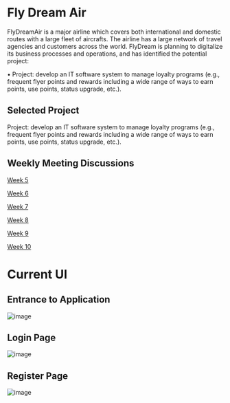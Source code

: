 # Fly Dream Air
FlyDreamAir is a major airline which covers both international and domestic routes with a large fleet of aircrafts. The airline has a large network of travel agencies and customers across the world. FlyDream is planning to digitalize its business processes and operations, and has identified the potential project:   

• Project: develop an IT software system to manage loyalty programs (e.g., frequent flyer points and rewards including a wide range of ways to earn points, use points, status upgrade, etc.).    


## Selected Project
Project: develop an IT software system to manage loyalty programs (e.g., frequent flyer points and rewards including a wide range of ways to earn points, use points, status upgrade, etc.). 


## Weekly Meeting Discussions

[Week 5](https://github.com/rankopolat/AirTask/blob/main/WeeklyReports/Week5.md)

[Week 6](https://github.com/rankopolat/AirTask/blob/main/WeeklyReports/Week6.md)

[Week 7](https://github.com/rankopolat/AirTask/blob/main/WeeklyReports/Week7.md)

[Week 8](https://github.com/rankopolat/AirTask/blob/main/WeeklyReports/Week8.md)

[Week 9](https://github.com/rankopolat/AirTask/blob/main/WeeklyReports/Week9.md)

[Week 10](https://github.com/rankopolat/AirTask/blob/main/WeeklyReports/Week10.md)



# Current UI
## Entrance to Application
![image](https://github.com/rankopolat/AirTask/assets/116534934/e7836556-0f13-437f-999d-44b6752fc286)
## Login Page
![image](https://github.com/rankopolat/AirTask/assets/116534934/7d3a0db3-a4b3-4ca8-bafa-19e929e8cbad)
## Register Page
![image](https://github.com/rankopolat/AirTask/assets/116534934/26006dfc-eeba-41dd-8681-f24d3cfc18c8)



